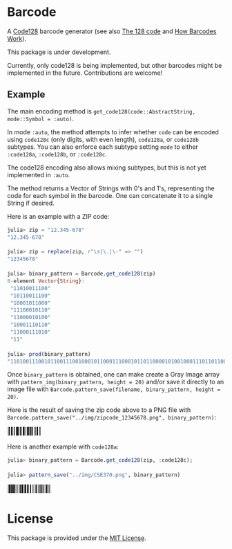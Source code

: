# Barcode

A [Code128](https://en.wikipedia.org/wiki/Code_128) barcode generator (see also [The 128 code](http://grandzebu.net/informatique/codbar-en/code128.htm) and [How Barcodes Work](https://courses.cs.washington.edu/courses/cse370/01au/minirproject/BarcodeBattlers/barcodes.html)).

This package is under development.

Currently, only code128 is being implemented, but other barcodes might be implemented in the future. Contributions are welcome!

## Example

The main encoding method is `get_code128(code::AbstractString, mode::Symbol = :auto)`.

In mode `:auto`, the method attempts to infer whether `code` can be encoded using `code128c` (only digits, with even length), `code128a`, or `code128b` subtypes. You can also enforce each subtype setting `mode` to either `:code128a`, `:code128b`, or `:code128c`.

The code128 encoding also allows mixing subtypes, but this is not yet implemented in `:auto`.

The method returns a Vector of Strings with 0's and 1's, representing the code for each symbol in the barcode. One can concatenate it to a single String if desired.

Here is an example with a ZIP code:

```julia
julia> zip = "12.345-678"
"12.345-678"

julia> zip = replace(zip, r"\s|\.|\-" => "")
"12345678"

julia> binary_pattern = Barcode.get_code128(zip)
8-element Vector{String}:
 "11010011100"
 "10110011100"
 "10001011000"
 "11100010110"
 "11000010100"
 "10001110110"
 "11000111010"
 "11"

julia> prod(binary_pattern)
"1101001110010110011100100010110001110001011011000010100100011101101100011101011"
```

Once `binary_pattern` is obtained, one can make create a Gray Image array with `pattern_img(binary_pattern, height = 20)` and/or save it directly to an image file with `Barcode.pattern_save(filename, binary_pattern, height = 20)`.

Here is the result of saving the zip code above to a PNG file with `Barcode.pattern_save("../img/zipcode_12345678.png", binary_pattern)`:

![Zip Code 12.345-678](img/zipcode_12345678.png)

Here is another example with `code128a`:

```julia
julia> binary_pattern = Barcode.get_code128(zip, :code128c);

julia> pattern_save("../img/CSE370.png", binary_pattern)
```

![CSE370](img/CSE370.png)

# License

This package is provided under the [MIT License](LICENSE).
